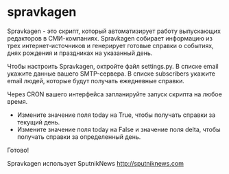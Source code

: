 # spravkagen

Spravkagen - это скрипт, который автоматизирует работу выпускающих редакторов в СМИ-компаниях.
Spravkagen собирает информацию из трех интернет-источников и генерирует готовые справки о событиях, днях рождения и праздниках на указанный день.

Чтобы настроить Spravkagen, октройте файл settings.py.
В списке email укажите данные вашего SMTP-сервера.
В списке subscribers укажите email людей, которые будут получать ежедневные справки.

Через CRON вашего интерфейса запланируйте запуск скрипта на любое время.

* Измените значение поля today на True, чтобы получать справки за текущий день.
* Измените значение поля today на False и значение поля delta, чтобы получать справки за определенный день.

Готово!

Spravkagen использует SputnikNews http://sputniknews.com
